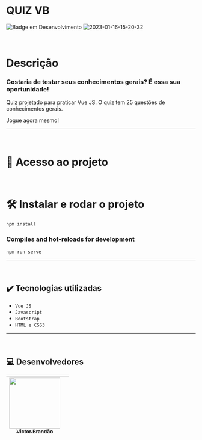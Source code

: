 

  # QUIZ VB

![Badge em Desenvolvimento](http://img.shields.io/static/v1?label=STATUS&message=Desenvolvido&color=green&style=for-the-badge)
![2023-01-16-15-20-32](https://user-images.githubusercontent.com/105603692/212745311-11637678-0e75-48ac-b2c4-f54e7e8bba6d.gif)

<br>

<h1>Descrição</h1>
<h3>Gostaria de testar seus conhecimentos gerais? É essa sua oportunidade!</h3>
<p>Quiz projetado para praticar Vue JS. O quiz tem 25 questões de conhecimentos gerais.</p>
<p>Jogue agora mesmo!</p>


<hr>
<br>

# 📁 Acesso ao projeto

<br>

# 🛠️ Instalar e rodar o projeto

```
npm install
```

### Compiles and hot-reloads for development
```
npm run serve
```

<hr>
<br>

## ✔️ Tecnologias utilizadas

- ``Vue JS``
- ``Javascript``
- ``Bootstrap``
- ``HTML e CSS3``


<hr>
<br>

## 💻 Desenvolvedores

| [<img src="https://avatars.githubusercontent.com/u/105603692?v=4" width=135><br><sub>Victor Brandão</sub>](https://github.com/Vbrand01) | |
| :---: | :---: 

